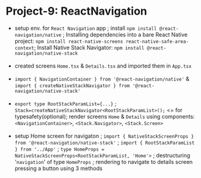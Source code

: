 # Project-9: ReactNavigation
- setup env. for `React Navigation` app ; install `npm install @react-navigation/native` ; Installing dependencies into a bare React Native project: `npm install react-native-screens react-native-safe-area-context`; Install Native Stack Navigator: `npm install @react-navigation/native-stack`
<br><br>
- created screens `Home.tsx` & `Details.tsx` and imported them in `App.tsx`
<br><br>
- `import { NavigationContainer } from '@react-navigation/native'` & `import { createNativeStackNavigator } from '@react-navigation/native-stack'`
<br><br>
- `export type RootStackParamList={...}` ; `Stack=createNativeStackNavigator<RootStackParamList>();` <= for typesafety(optional); render screens `Home` & `Details` using components: `<NavigationContainer>`, `<Stack.Navigator>`, `<Stack.Screen>`
<br><br>
- setup Home screen for navigaton ; `import { NativeStackScreenProps } from '@react-navigation/native-stack'` ; `import { RootStackParamList } from '../App'` ; `type HomeProps = NativeStackScreenProps<RootStackParamList, 'Home'>` ; destructuring '`navigation`' of type `HomeProps` ; rendering to navigate to details screen pressing a button using 3 methods
<br><br>
